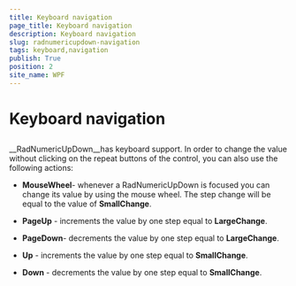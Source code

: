 ```yaml
---
title: Keyboard navigation
page_title: Keyboard navigation
description: Keyboard navigation
slug: radnumericupdown-navigation
tags: keyboard,navigation
publish: True
position: 2
site_name: WPF
---
```


# Keyboard navigation



## 

__RadNumericUpDown__has keyboard support. In order to change the value without clicking on the repeat buttons of the control, you can also use the following actions:

* __MouseWheel__- whenever a RadNumericUpDown is focused you can change its value by using the mouse wheel. The step change will be equal to the value of __SmallChange__.

* __PageUp__ - increments the value by one step equal to __LargeChange__.

* __PageDown__- decrements the value by one step equal to __LargeChange__.

* __Up__ - increments the value by one step equal to __SmallChange__.

* __Down__ - decrements the value by one step equal to __SmallChange__.


